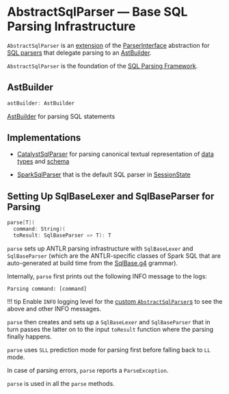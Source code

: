 # AbstractSqlParser &mdash; Base SQL Parsing Infrastructure

`AbstractSqlParser` is an [extension](#contract) of the [ParserInterface](ParserInterface.md) abstraction for [SQL parsers](#implementations) that delegate parsing to an [AstBuilder](#astBuilder).

`AbstractSqlParser` is the foundation of the [SQL Parsing Framework](index.md).

## AstBuilder

```scala
astBuilder: AstBuilder
```

[AstBuilder](AstBuilder.md) for parsing SQL statements

## Implementations

* [CatalystSqlParser](CatalystSqlParser.md) for parsing canonical textual representation of [data types](../DataType.md) and [schema](../StructType.md)

* [SparkSqlParser](SparkSqlParser.md) that is the default SQL parser in [SessionState](../SessionState.md#sqlParser)

## Setting Up SqlBaseLexer and SqlBaseParser for Parsing

```scala
parse[T](
  command: String)(
  toResult: SqlBaseParser => T): T
```

`parse` sets up ANTLR parsing infrastructure with `SqlBaseLexer` and `SqlBaseParser` (which are the ANTLR-specific classes of Spark SQL that are auto-generated at build time from the [SqlBase.g4](AstBuilder.md#grammar) grammar).

Internally, `parse` first prints out the following INFO message to the logs:

```text
Parsing command: [command]
```

!!! tip
    Enable `INFO` logging level for the [custom `AbstractSqlParser`s](#implementations) to see the above and other INFO messages.

`parse` then creates and sets up a `SqlBaseLexer` and `SqlBaseParser` that in turn passes the latter on to the input `toResult` function where the parsing finally happens.

`parse` uses `SLL` prediction mode for parsing first before falling back to `LL` mode.

In case of parsing errors, `parse` reports a `ParseException`.

`parse` is used in all the `parse` methods.
